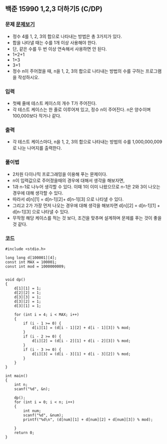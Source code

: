 ## 백준 15990 1,2,3 더하기5 (C/DP)

### 문제 [문제보기](https://www.acmicpc.net/problem/15990)
- 정수 4를 1, 2, 3의 합으로 나타내는 방법은 총 3가지가 있다. 
- 합을 나타낼 때는 수를 1개 이상 사용해야 한다. 
- 단, 같은 수를 두 번 이상 연속해서 사용하면 안 된다.
- 1+2+1
- 1+3
- 3+1
- 정수 n이 주어졌을 때, n을 1, 2, 3의 합으로 나타내는 방법의 수를 구하는 프로그램을 작성하시오.

### 입력
- 첫째 줄에 테스트 케이스의 개수 T가 주어진다. 
- 각 테스트 케이스는 한 줄로 이루어져 있고, 정수 n이 주어진다. n은 양수이며 100,000보다 작거나 같다.


### 출력
 - 각 테스트 케이스마다, n을 1, 2, 3의 합으로 나타내는 방법의 수를 1,000,000,009로 나눈 나머지를 출력한다.

### 풀이법
 - 2차원 다이나믹 프로그래밍을 이용해 푸는 문제이다.
 - n이 입력값으로 주어졌을때의 경우에 대해서 생각을 해보자면,
 - 1과 n-1로 나누어 생각할 수 있다. 이때 1이 이미 나왔으므로 n-1은 2와 3이 나오는 경우에 대해 생각할 수 있다.
 - 따라서 d[n][1] = d[n-1][2]+ d[n-1][3] 으로 나타낼 수 있다.
 - 그리고 2가 가장 먼저 나오는 경우에 대해 생각을 해보자면 d[n][2] = d[n-1][1] + d[n-1][3] 으로 나타낼 수 있다.
 - 무작정 해당 케이스를 적는 것 보다, 조건을 맞추며 설계하며 문제를 푸는 것이 좋을 것 같다. 


### 코드
```
#include <stdio.h>

long long d[100001][4];
const int MAX = 100001;
const int mod = 1000000009;


void dp()
{
	d[1][1] = 1;
	d[2][2] = 1;
	d[3][3] = 1;
	d[3][2] = 1;
	d[3][1] = 1;

	for (int i = 4; i < MAX; i++)
	{
		if (i - 1 >= 0) {
			d[i][1] = (d[i - 1][2] + d[i - 1][3]) % mod;
		}
		if (i - 2 >= 0) {
			d[i][2] = (d[i - 2][1] + d[i - 2][3]) % mod;
		}
		if (i - 3 >= 0) {
			d[i][3] = (d[i - 3][1] + d[i - 3][2]) % mod;
		}
	}
}

int main()
{
	int n;
	scanf("%d", &n);

	dp();
	for (int i = 0; i < n; i++)
	{
		int num;
		scanf("%d", &num);
		printf("%d\n", (d[num][1] + d[num][2] + d[num][3]) % mod);

	}
	return 0;
}
```
